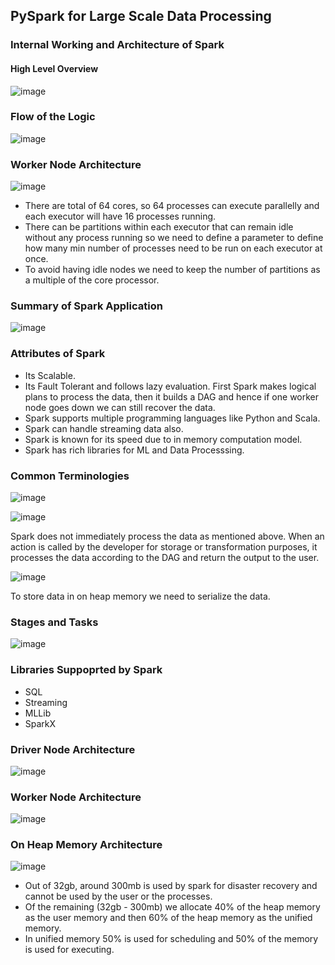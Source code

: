 ## PySpark for Large Scale Data Processing

### Internal Working and Architecture of Spark

#### High Level Overview 
![image](https://github.com/vedanthv/data-engg/assets/44313631/fc63ecce-41ce-477b-8964-86a4a4b86d20)

### Flow of the Logic
![image](https://github.com/vedanthv/data-engg/assets/44313631/a0091ce1-edaf-4dce-9754-caf5238f8506)

### Worker Node Architecture
![image](https://github.com/vedanthv/data-engg/assets/44313631/ea6e5e52-7b70-4550-8fef-8858691bbbd2)
- There are total of 64 cores, so 64 processes can execute parallelly and each executor will have 16 processes running.
- There can be partitions within each executor that can remain idle without any process running so we need to define a parameter to define how many min number of processes need to be run on each executor at once.
- To avoid having idle nodes we need to keep the number of partitions as a multiple of the core processor.

### Summary of Spark Application
![image](https://github.com/vedanthv/data-engg/assets/44313631/84d10017-7a63-49cc-97d6-0c9761d7ae47)

### Attributes of Spark
- Its Scalable.
- Its Fault Tolerant and follows lazy evaluation. First Spark makes logical plans to process the data, then it builds a DAG and hence if one worker node goes down we can still recover the data.
- Spark supports multiple programming languages like Python and Scala.
- Spark can handle streaming data also.
- Spark is known for its speed due to in memory computation model.
- Spark has rich libraries for ML and Data Processsing.

### Common Terminologies
![image](https://github.com/vedanthv/data-engg/assets/44313631/f3d39071-82b2-4d95-8bf0-69c5da259f36)

![image](https://github.com/vedanthv/data-engg/assets/44313631/de3e02ff-2580-433f-8183-935ac4b2feda)

Spark does not immediately process the data as mentioned above. When an action is called by the developer for storage or transformation purposes, it processes the data according to the DAG and return the output to the user.

![image](https://github.com/vedanthv/data-engg/assets/44313631/93110364-1dc5-443c-b6ad-9d89edcf7b46)

To store data in on heap memory we need to serialize the data.

### Stages and Tasks 
![image](https://github.com/vedanthv/data-engg/assets/44313631/0c913da4-73d2-4bf2-b844-05a6a38b2797)

### Libraries Suppoprted by Spark
- SQL
- Streaming
- MLLib
- SparkX

### Driver Node Architecture
![image](https://github.com/vedanthv/data-engg/assets/44313631/b1d68634-96f0-4354-9fb6-43c4c28f4265)

### Worker Node Architecture
![image](https://github.com/vedanthv/data-engg/assets/44313631/7ebf4dee-073a-46c3-8c8d-01f6f0ec30b1)

### On Heap Memory Architecture
![image](https://github.com/vedanthv/data-engg/assets/44313631/28abf5f6-c5f2-4a54-8094-5265a4f7fab9)

- Out of 32gb, around 300mb is used by spark for disaster recovery and cannot be used by the user or the processes.
- Of the remaining (32gb - 300mb) we allocate 40% of the heap memory as the user memory and then 60% of the heap memory as the unified memory.
- In unified memory 50% is used for scheduling and 50% of the memory is used for executing.
